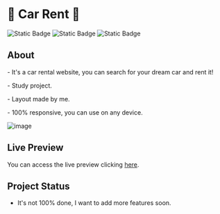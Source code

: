 # :car: Car Rent :car:

![Static Badge](https://img.shields.io/badge/HTML-orange) 
![Static Badge](https://img.shields.io/badge/CSS-blue)
![Static Badge](https://img.shields.io/badge/JavaScript-red)

## About

<p> - It's a car rental website, you can search for your dream car and rent it! </p>
<p> - Study project. </p>
<p> - Layout made by me. </p>
<p> - 100% responsive, you can use on any device. </p>

![image](https://github.com/npinceli/car-rent/assets/124709875/60450117-1bc3-4ede-b165-549054480da4)

## Live Preview

<p> You can access the live preview clicking <a href="https://car-rent-rouge.vercel.app/">here</a>.</p>

## Project Status

- It's not 100% done, I want to add more features soon.
